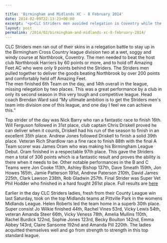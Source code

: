 ```yaml
---

title: 'Birmingham and Midlands XC - 8 February 2014'
date: 2014-02-09T22:13:23+00:00
excerpt: '<p>CLC Striders men avoided relegation in Coventry while the ladies rounded off an excellent season at Pittville Park.</p>'
layout: post
permalink: /2014/02/birmingham-and-midlands-xc-8-february-2014/
---
```

CLC Striders men ran out of their skins in a relegation battle to stay up in the Birmingham Cross Country league division two at a wet, soggy and windy course at Northbrook, Coventry. The men needed to beat the host club Northbrook Harriers by 60 points or more, and to hold off Amazing Feet AC who were only 9 points behind the Striders. The Striders men pulled together to deliver the goods beating Northbrook by over 200 points and comfortably held off Amazing Feet.  
The men finished 6th Team on the day, and 14th overall in the league, missing relegation by two places. This was a great performance by a club in only its second season in this very tough and competitive league. Head coach Brendan Ward said &#8220;My ultimate ambition is to get the Striders men's team into division one of this league, and one day I feel we can achieve this.&#8221;

Top strider of the day was Nick Barry who ran a fantastic race to finish 16th. Will Ferguson followed in 31st place, club captain Chris Driskell proved he can deliver when it counts, Driskell had his run of the season to finish in an excellent 35th place. Andrew Jones followed Driskell to finish a solid 39th place. Veteran Rich Shardlow ran a fine race to finish 88th with the final A Team scorer was James Oram who was making his Birmingham League Debut. Oram finished in a respectable 97th place. This gave the Striders men a total of 306 points which is a fantastic result and proves the ability is there when it needs to be. Other notable performances in the B and C Teams were Jon Cooke 113th, Ashley Bishop 137th, Dave Smeath 159th, Jon Howes 165th, Jamie Patterson 191st, Andrew Paterson 210th, David James 225th, Clark Lawson 238th, Rob Gladwin 257th. Final Strider was Super Vet Phil Hodder who finished in a hard fought 261st place. Full results are <a href="http://www.birminghamccleague.co.uk/images/stories/bdccl/articlepdfs/XC_League_Archive/2013-14/2014-02-08-M2.pdf" target="_blank" rel="nofollow">here</a>

Earlier in the day CLC Striders ladies, fresh from their County League win last Saturday, took on the top Midlands teams at Pittville Park in the womens Midlands League. Helen Roberts led the team home in a superb 30th place. Super consist Jo Wilkie finished 44th, Rachel Vines 53rd, Vicky Lewis 54th, veteran Amanda Steer 66th, Vicky Veness 78th, Amelia Mullins 110th, Rachel Burdick 122nd, Sophie Jones 123rd, Becky Boulton 142nd, Emma Abbey 143rd, Claire Sansome 192nd and Amanda Pill 220th. The ladies acquitted themselves well and go from strength to strength in this top standard league.